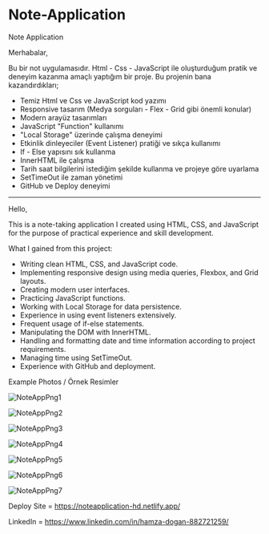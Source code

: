 # Note-Application

Note Application 

Merhabalar,

 Bu bir not uygulamasıdır. Html - Css - JavaScript ile oluşturduğum pratik ve deneyim kazanma amaçlı yaptığım bir proje.
Bu projenin bana kazandırdıkları;

- Temiz Html ve Css ve JavaScript kod yazımı
- Responsive tasarım (Medya sorguları - Flex - Grid gibi önemli konular)
- Modern arayüz tasarımları
- JavaScript "Function" kullanımı
- "Local Storage" üzerinde çalışma deneyimi
- Etkinlik dinleyeciler (Event Listener) pratiği ve sıkça kullanımı
- If - Else yapısını sık kullanma
- InnerHTML ile çalışma
- Tarih saat bilgilerini istediğim şekilde kullanma ve projeye göre uyarlama
- SetTimeOut ile zaman yönetimi
- GitHub ve Deploy deneyimi

------------------------------------------------------------------------------------------------------------------

Hello,

This is a note-taking application I created using HTML, CSS, and JavaScript for the purpose of practical experience and skill development.

What I gained from this project:

- Writing clean HTML, CSS, and JavaScript code.
- Implementing responsive design using media queries, Flexbox, and Grid layouts.
- Creating modern user interfaces.
- Practicing JavaScript functions.
- Working with Local Storage for data persistence.
- Experience in using event listeners extensively.
- Frequent usage of if-else statements.
- Manipulating the DOM with InnerHTML.
- Handling and formatting date and time information according to project requirements.
- Managing time using SetTimeOut.
- Experience with GitHub and deployment.



Example Photos / Örnek Resimler

![NoteAppPng1](https://github.com/HamzaDogann/Note-Application/assets/93007915/96ca707f-c6cf-49b8-8fb6-550c00e476cd)

![NoteAppPng2](https://github.com/HamzaDogann/Note-Application/assets/93007915/95f8b3c4-e0ae-4271-8fe4-717a3e41caf3)

![NoteAppPng3](https://github.com/HamzaDogann/Note-Application/assets/93007915/f0948e58-0701-4c4a-85df-bce06d3cca4d)

![NoteAppPng4](https://github.com/HamzaDogann/Note-Application/assets/93007915/07f173fc-7fec-476b-a891-da06541c1950)

![NoteAppPng5](https://github.com/HamzaDogann/Note-Application/assets/93007915/6e2e3b4f-3bdf-4478-9fbe-48ccabd8e924)

![NoteAppPng6](https://github.com/HamzaDogann/Note-Application/assets/93007915/daace8a8-d3b5-4afe-8e10-a1aaca3a6b8d)

![NoteAppPng7](https://github.com/HamzaDogann/Note-Application/assets/93007915/0f03a331-899e-43a0-9664-771921575a8f)


Deploy Site = https://noteapplication-hd.netlify.app/


LinkedIn = https://www.linkedin.com/in/hamza-dogan-882721259/





